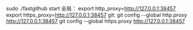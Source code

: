 sudo ./fastgithub start
全局：
export http_proxy=http://127.0.0.1:38457 export https_proxy=http://127.0.0.1:38457 
git:
git config --global http.proxy http://127.0.0.1:38457 git config --global https.proxy http://127.0.0.1:38457
